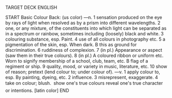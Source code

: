 TARGET DECK
ENGLISH

START
Basic
Colour
Back: (us color) —n. 1 sensation produced on the eye by rays of light when resolved as by a prism into different wavelengths. 2 one, or any mixture, of the constituents into which light can be separated as in a spectrum or rainbow, sometimes including (loosely) black and white. 3 colouring substance, esp. Paint. 4 use of all colours in photography etc. 5 a pigmentation of the skin, esp. When dark. B this as ground for discrimination. 6 ruddiness of complexion. 7 (in pl.) Appearance or aspect (saw them in their true colours). 8 (in pl.) A coloured ribbon or uniform etc. Worn to signify membership of a school, club, team, etc. B flag of a regiment or ship. 9 quality, mood, or variety in music, literature, etc. 10 show of reason; pretext (lend colour to; under colour of). —v. 1 apply colour to, esp. By painting, dyeing, etc. 2 influence. 3 misrepresent, exaggerate. 4 take on colour; blush.  show one's true colours reveal one's true character or intentions. [latin color]
END
